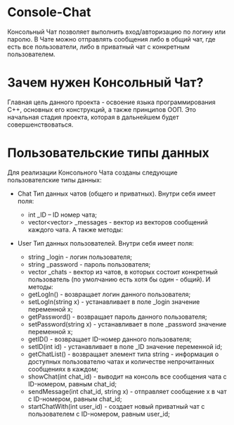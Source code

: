 # Console-Chat
Консольный Чат позволяет выполнить вход/авторизацию по логину или паролю. В Чате можно отправлять сообщения либо в общий чат, где есть все пользователи, либо в приватный чат с конкретным пользователем.

# Зачем нужен Консольный Чат?
Главная цель данного проекта - освоение языка программирования C++, основных его конструкций, а также принципов ООП. Это начальная стадия проекта, которая в дальнейшем будет совершенствоваться.

# Пользовательские типы данных
Для реализации Консольного Чата созданы следующие пользователские типы данных:
* Chat
  Тип данных чатов (общего и приватных).
  Внутри себя имеет поля:
  - int _ID – ID номер чата;
  - vector<vector<string>> _messages - вектор из векторов сообщений каждого чата.
  А также методы:
  
* User
  Тип данных пользователей.
  Внутри себя имеет поля:
  - string _login - логин пользователя;
  - string _password - пароль пользователя;
  - vector<Chat> _chats - вектор из чатов, в которых состоит конкретный пользователь (по умолчанию есть хотя бы один - общий).
  И методы:
  - getLogIn() - возвращает логин данного пользователя;
  - setLogIn(string x) - устанавливает в поле _login значение переменной x;
  - getPassword() - возвращает пароль данного пользователя;
  - setPassword(string x) - устанавливает в поле _password значение переменной x;
  - getID() - возвращает ID-номер данного пользователя;
  - setID(int id) - устанавливает в поле _ID значение переменной id;
  - getChatList() - возвращает элемент типа string - информация о доступных пользователю чатах и количестве непрочитанных сообщениях в каждом;
  - showChat(int chat_id) - выводит на консоль все сообщения чата с ID-номером, равным chat_id;
  - sendMessage(int chat_id, string x) - отправляет сообщение x в чат с ID-номером, равным chat_id;
  - startChatWith(int user_id) - создает новый приватный чат с пользователем с ID-номером, равным user_id;
